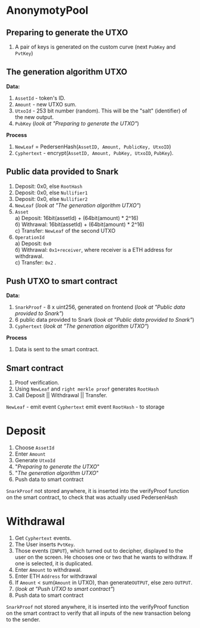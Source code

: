 # AnonymotyPool

## Preparing to generate the UTXO 
1. A pair of keys is generated on the custom curve (next `PubKey` and `PvtKey`) 

## The generation algorithm UTXO 
**Data:**  
1. `AssetId` - token's ID. 
2. `Amount` - new UTXO sum. 
3. `UtxoId` - 253 bit number (random). This will be the "salt" (identifier) of the new output. 
4. `PubKey` (*look at "Preparing to generate the UTXO"*) 

**Process** 
1. `NewLeaf` = PedersenHash(`AssetID, Amount, PublicKey, UtxoID`) 
2. `Cyphertext` - encrypt(`AssetID, Amount, PubKey, UtxoID`, `PubKey`). 

## Public data provided to Snark 
1. Deposit: 0x0, else `RootHash` 
2. Deposit: 0x0, else `Nullifier1` 
3. Deposit: 0x0, else `Nullifier2` 
4. `NewLeaf` (*look at  "The generation algorithm UTXO"*) 
5. `Asset`   
    а) Deposit: 16bit(assetId) + (64bit(amount) * 2^16)    
    б) Withrawal: 16bit(assetId) + (64bit(amount) * 2^16)     
    c) Transfer: `NewLeaf` of the second UTXO     
6. `OperationId`    
    a) Deposit: `0x0`    
    б) Withrawal: `0x1+receiver`, where receiver is a ETH address for withdrawal.     
    с) Transfer: `0x2` .   
    
## Push UTXO to smart contract
**Data:** 
1. `SnarkProof` - 8 x uint256, generated on frontend (*look at "Public data provided to Snark"*)
2. 6 public data provided to Snark (*look at "Public data provided to Snark"*)
3. `Cyphertext` (*look at  "The generation algorithm UTXO"*)

**Process**
1. Data is sent to the smart contract.

## Smart contract
1. Proof verification.
2. Using `NewLeaf` and `right merkle proof` generates `RootHash`
3. Call Deposit || Withdrawal || Transfer.

`NewLeaf` - emit event
`Cyphertext` emit event
`RootHash` - to storage

# Deposit 
1. Choose `AssetId`
2. Enter `Amount`
3. Generate `UtxoId`
4. "*Preparing to generate the UTXO*"
5. "*The generation algorithm UTXO*"
6. Push data to smart contract

`SnarkProof` not stored anywhere, it is inserted into the verifyProof function on the smart contract, to check that was actually used PedersenHash


# Withdrawal
1. Get `Cyphertext` events.
2. The User inserts `PvtKey`.
3. Those events (`INPUT`), which turned out to decipher, displayed to the user on the screen. He chooses one or two that he wants to withdraw. If one is selected, it is duplicated.
4. Enter `Amount` to withdrawal.
5. Enter ETH `Address` for withdrawal
6. If `Amount` < sum(`Amount` in UTXO), than generate`OUTPUT`, else zero `OUTPUT`.
7. (*look at "Push UTXO to smart contract"*)
8. Push data to smart contract

`SnarkProof` not stored anywhere, it is inserted into the verifyProof function on the smart contract to verify that all inputs of the new transaction belong to the sender.


